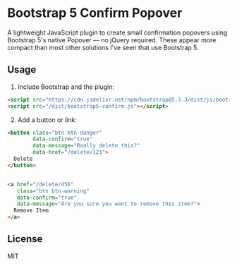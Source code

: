 # Bootstrap 5 Confirm Popover

A lightweight JavaScript plugin to create small confirmation popovers using Bootstrap 5's native Popover — no jQuery required. These appear more compact than most other solutions I've seen that use Bootstrap 5. 

## Usage

1. Include Bootstrap and the plugin:

```html
<script src="https://cdn.jsdelivr.net/npm/bootstrap@5.3.3/dist/js/bootstrap.bundle.min.js"></script>
<script src="/dist/bootstrap5-confirm.js"></script>
```

2. Add a button or link:

```html
<button class="btn btn-danger"
        data-confirm="true"
        data-message="Really delete this?"
        data-href="/delete/123">
  Delete
</button>


<a href="/delete/456"
   class="btn btn-warning"
   data-confirm="true"
   data-message="Are you sure you want to remove this item?">
  Remove Item
</a>
```

## License

MIT
